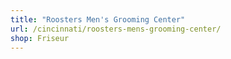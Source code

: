 ```yaml
---
title: "Roosters Men's Grooming Center"
url: /cincinnati/roosters-mens-grooming-center/
shop: Friseur
---
```

